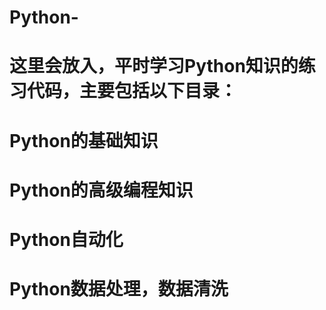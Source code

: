 # Python-

# 这里会放入，平时学习Python知识的练习代码，主要包括以下目录：
# Python的基础知识

# Python的高级编程知识

# Python自动化

# Python数据处理，数据清洗
